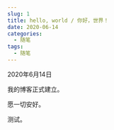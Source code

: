```yaml
---
slug: 1
title: hello, world / 你好，世界！
date: 2020-06-14
categories:
  - 随笔
tags:
  - 随笔
---
```


2020年6月14日

我的博客正式建立。

愿一切安好。

测试。